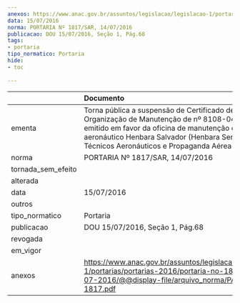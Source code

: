 ```yaml
---
anexos: https://www.anac.gov.br/assuntos/legislacao/legislacao-1/portarias/portarias-2016/portaria-no-1817-sar-14-07-2016/@@display-file/arquivo_norma/PA2016-1817.pdf
data: 15/07/2016
norma: PORTARIA Nº 1817/SAR, 14/07/2016
publicacao: DOU 15/07/2016, Seção 1, Pág.68
tags:
- portaria
tipo_normatico: Portaria
hide: 
- toc 
 
---
```


|                    | Documento                                                                                                                                                                                                                                     |
|:-------------------|:----------------------------------------------------------------------------------------------------------------------------------------------------------------------------------------------------------------------------------------------|
| ementa             | Torna pública a suspensão de Certificado de Organização de Manutenção de nº 8108-04/ANAC, emitido em favor da oficina de manutenção de produto aeronáutico Henbara Salvador (Henbara Serviços Técnicos Aeronáuticos e Propaganda Aérea Ltda). |
| norma              | PORTARIA Nº 1817/SAR, 14/07/2016                                                                                                                                                                                                              |
| tornada_sem_efeito |                                                                                                                                                                                                                                               |
| alterada           |                                                                                                                                                                                                                                               |
| data               | 15/07/2016                                                                                                                                                                                                                                    |
| outros             |                                                                                                                                                                                                                                               |
| tipo_normatico     | Portaria                                                                                                                                                                                                                                      |
| publicacao         | DOU 15/07/2016, Seção 1, Pág.68                                                                                                                                                                                                               |
| revogada           |                                                                                                                                                                                                                                               |
| em_vigor           |                                                                                                                                                                                                                                               |
| anexos             | https://www.anac.gov.br/assuntos/legislacao/legislacao-1/portarias/portarias-2016/portaria-no-1817-sar-14-07-2016/@@display-file/arquivo_norma/PA2016-1817.pdf                                                                                |